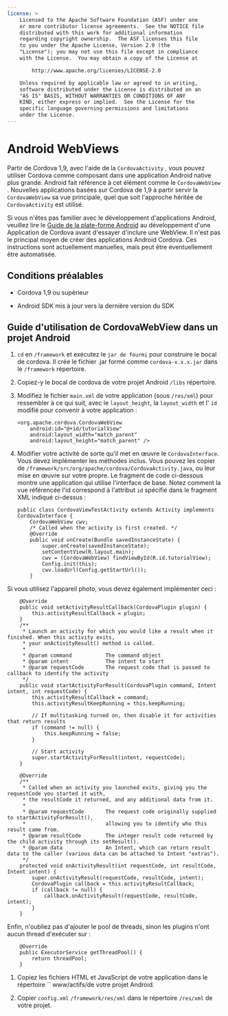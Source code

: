 ```yaml
---
license: >
    Licensed to the Apache Software Foundation (ASF) under one
    or more contributor license agreements.  See the NOTICE file
    distributed with this work for additional information
    regarding copyright ownership.  The ASF licenses this file
    to you under the Apache License, Version 2.0 (the
    "License"); you may not use this file except in compliance
    with the License.  You may obtain a copy of the License at

        http://www.apache.org/licenses/LICENSE-2.0

    Unless required by applicable law or agreed to in writing,
    software distributed under the License is distributed on an
    "AS IS" BASIS, WITHOUT WARRANTIES OR CONDITIONS OF ANY
    KIND, either express or implied.  See the License for the
    specific language governing permissions and limitations
    under the License.
---
```


# Android WebViews

Partir de Cordova 1,9, avec l'aide de la `CordovaActivity` , vous pouvez utiliser Cordova comme composant dans une application Android native plus grande. Android fait référence à cet élément comme le `CordovaWebView` . Nouvelles applications basées sur Cordova de 1,9 à partir servir la `CordovaWebView` sa vue principale, quel que soit l'approche héritée de `CordovaActivity` est utilisé.

Si vous n'êtes pas familier avec le développement d'applications Android, veuillez lire le <a href="index.html">Guide de la plate-forme Android</a> au développement d'une Application de Cordova avant d'essayer d'inclure une WebView. Il n'est pas le principal moyen de créer des applications Android Cordova. Ces instructions sont actuellement manuelles, mais peut être éventuellement être automatisée.

## Conditions préalables

*   Cordova 1,9 ou supérieur

*   Android SDK mis à jour vers la dernière version du SDK

## Guide d'utilisation de CordovaWebView dans un projet Android

1.  `cd` en `/framework` et exécutez le `jar de fourmi` pour construire le bocal de cordova. Il crée le fichier .jar formé comme `cordova-x.x.x.jar` dans le `/framework` répertoire.

2.  Copiez-y le bocal de cordova de votre projet Android `/libs` répertoire.

3.  Modifiez le fichier `main.xml` de votre application (sous `/res/xml`) pour ressembler à ce qui suit, avec le `layout_height`, la `layout_width` et l' `id` modifié pour convenir à votre application :
    
        <org.apache.cordova.CordovaWebView
            android:id="@+id/tutorialView"
            android:layout_width="match_parent"
            android:layout_height="match_parent" />
        

4.  Modifier votre activité de sorte qu'il met en œuvre le `CordovaInterface`. Vous devez implémenter les méthodes inclus. Vous pouvez les copier de `/framework/src/org/apache/cordova/CordovaActivity.java`, ou leur mise en œuvre sur votre propre. Le fragment de code ci-dessous montre une application qui utilise l'interface de base. Notez comment la vue référencée l'id correspond à l'attribut `id` spécifié dans le fragment XML indiqué ci-dessus :
    
        public class CordovaViewTestActivity extends Activity implements CordovaInterface {
            CordovaWebView cwv;
            /* Called when the activity is first created. */
            @Override
            public void onCreate(Bundle savedInstanceState) {
                super.onCreate(savedInstanceState);
                setContentView(R.layout.main);
                cwv = (CordovaWebView) findViewById(R.id.tutorialView);
                Config.init(this);
                cwv.loadUrl(Config.getStartUrl());
            }
        

Si vous utilisez l'appareil photo, vous devez également implémenter ceci :

        @Override
        public void setActivityResultCallback(CordovaPlugin plugin) {
            this.activityResultCallback = plugin;
        }
        /**
         * Launch an activity for which you would like a result when it finished. When this activity exits,
         * your onActivityResult() method is called.
         *
         * @param command           The command object
         * @param intent            The intent to start
         * @param requestCode       The request code that is passed to callback to identify the activity
         */
        public void startActivityForResult(CordovaPlugin command, Intent intent, int requestCode) {
            this.activityResultCallback = command;
            this.activityResultKeepRunning = this.keepRunning;
    
            // If multitasking turned on, then disable it for activities that return results
            if (command != null) {
                this.keepRunning = false;
            }
    
            // Start activity
            super.startActivityForResult(intent, requestCode);
        }   
    
        @Override
        /**
         * Called when an activity you launched exits, giving you the requestCode you started it with,
         * the resultCode it returned, and any additional data from it.
         *
         * @param requestCode       The request code originally supplied to startActivityForResult(),
         *                          allowing you to identify who this result came from.
         * @param resultCode        The integer result code returned by the child activity through its setResult().
         * @param data              An Intent, which can return result data to the caller (various data can be attached to Intent "extras").
         */
        protected void onActivityResult(int requestCode, int resultCode, Intent intent) {
            super.onActivityResult(requestCode, resultCode, intent);
            CordovaPlugin callback = this.activityResultCallback;
            if (callback != null) {
                callback.onActivityResult(requestCode, resultCode, intent);
            }
        }
    

Enfin, n'oubliez pas d'ajouter le pool de threads, sinon les plugins n'ont aucun thread d'exécuter sur :

        @Override
        public ExecutorService getThreadPool() {
            return threadPool;
        }
    

1.  Copiez les fichiers HTML et JavaScript de votre application dans le répertoire `` www/actifs/de votre projet Android.

2.  Copier `config.xml` `/framework/res/xml` dans le répertoire `/res/xml` de votre projet.